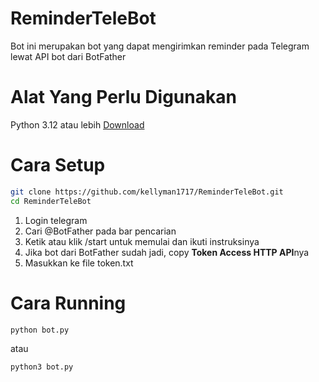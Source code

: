 # ReminderTeleBot
Bot ini merupakan bot yang dapat mengirimkan reminder pada Telegram lewat API bot dari BotFather

# Alat Yang Perlu Digunakan
Python 3.12 atau lebih
[Download](https://www.python.org/downloads/)

# Cara Setup
```bash
git clone https://github.com/kellyman1717/ReminderTeleBot.git
cd ReminderTeleBot
```

1. Login telegram
2. Cari @BotFather pada bar pencarian
3. Ketik atau klik /start untuk memulai dan ikuti instruksinya
4. Jika bot dari BotFather sudah jadi, copy **Token Access HTTP API**nya
5. Masukkan ke file token.txt

# Cara Running
```bash
python bot.py
```
atau
```bash
python3 bot.py
```
